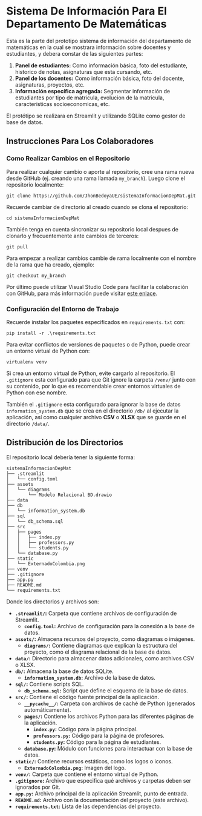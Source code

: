 # Sistema De Información Para El Departamento De Matemáticas
Esta es la parte del prototipo sistema de información del departamento de matemáticas en la cual se mostrara información sobre docentes y estudiantes, y debera constar de las siguientes partes:
1. __Panel de estudiantes:__ Como información básica, foto del estudiante, historico de notas, asignaturas que esta cursando, etc.
1. __Panel de los docentes:__ Como información básica, foto del docente, asignaturas, proyectos, etc.
2. __Información específica agregada:__ Segmentar información de estudiantes por tipo de matricula, evolucion de la matricula, caracteristicas socioeconomicas, etc.

El protótipo se realizara en Streamlit y utilizando SQLite como gestor de base de datos.

## Instrucciones Para Los Colaboradores

### Como Realizar Cambios en el Repositorio

Para realizar cualquier cambio o aporte al repositorio, cree una rama nueva desde GitHub (ej. creando una rama llamada `my_branch`). Luego clone el repositorio localmente:

    git clone https://github.com/JhonBedoyaUE/sistemaInformacionDepMat.git

Recuerde cambiar de directorio al creado cuando se clona el repositorio:

    cd sistemaInformacionDepMat

También tenga en cuenta sincronizar su repositorio local despues de clonarlo y frecuentemente ante cambios de terceros:

    git pull

Para empezar a realizar cambios cambie de rama localmente con el nombre de la rama que ha creado, ejemplo:

    git checkout my_branch

Por último puede utilizar Visual Studio Code para facilitar la colaboración con GitHub, para más información puede visitar [este enlace](https://code.visualstudio.com/docs/sourcecontrol/github).

### Configuración del Entorno de Trabajo

Recuerde instalar los paquetes especificados en `requirements.txt` con:

    pip install -r .\requirements.txt

Para evitar conflictos de versiones de paquetes o de Python, puede crear un entorno virtual de Python con:

    virtualenv venv

Si crea un entorno virtual de Python, evite cargarlo al repositorio. El `.gitignore` esta configurado para que Git ignore la carpeta 
`/venv/` junto con su contenido, por lo que es recomendable crear entornos virtuales de Python con ese nombre.

También el `.gitignore` esta configurado para ignorar la base de datos `information_system.db` que se crea en el directorio `/db/` al ejecutar la aplicación, así como cualquier archivo **CSV** o **XLSX** que se guarde en el directorio `/data/`.

## Distribución de los Directorios

El repositorio local debería tener la siguiente forma:

    sistemaInformacionDepMat
    ├── .streamlit
    │   └── config.toml
    ├── assets
    │   └── diagrams
    │       └── Modelo Relacional BD.drawio
    ├── data
    ├── db
    │   └── information_system.db
    ├── sql
    │   └── db_schema.sql
    ├── src
    │   ├── pages
    │   │   ├── index.py
    │   │   ├── professors.py
    │   │   └── students.py
    │   └── database.py
    ├── static
    │   └── ExternadoColombia.png
    ├── venv
    ├── .gitignore
    ├── app.py
    ├── README.md
    └── requirements.txt

Donde los directorios y archivos son:

* **`.streamlit/`:** Carpeta que contiene archivos de configuración de Streamlit.
    * **`config.toml`:** Archivo de configuración para la conexión a la base de datos.
* **`assets/`:**  Almacena recursos del proyecto, como diagramas o imágenes.
    * **`diagrams/`:**  Contiene diagramas que explican la estructura del proyecto, como el diagrama relacional de la base de datos.
* **`data/`:**  Directorio para almacenar datos adicionales, como archivos CSV o XLSX.
* **`db/`:**  Almacena la base de datos SQLite.
    * **`information_system.db`:** Archivo de la base de datos.
* **`sql/`:**  Contiene scripts SQL.
    * **`db_schema.sql`:**  Script que define el esquema de la base de datos.
* **`src/`:**  Contiene el código fuente principal de la aplicación.
    * **`__pycache__/`:**  Carpeta con archivos de caché de Python (generados automáticamente).
    * **`pages/`:**  Contiene los archivos Python para las diferentes páginas de la aplicación.
        * **`index.py`:**  Código para la página principal.
        * **`professors.py`:**  Código para la página de profesores.
        * **`students.py`:**  Código para la página de estudiantes.
    * **`database.py`:**  Módulo con funciones para interactuar con la base de datos.
* **`static/`:**  Contiene recursos estáticos, como los logos o iconos.
    * **`ExternadoColombia.png`:**  Imagen del logo.
* **`venv/`:**  Carpeta que contiene el entorno virtual de Python.
* **`.gitignore`:**  Archivo que especifica qué archivos y carpetas deben ser ignorados por Git.
* **`app.py`:**  Archivo principal de la aplicación Streamlit, punto de entrada.
* **`README.md`:**  Archivo con la documentación del proyecto (este archivo).
* **`requirements.txt`:**  Lista de las dependencias del proyecto.
